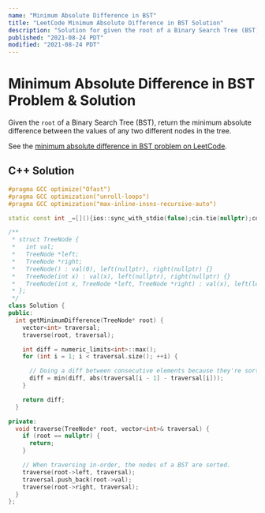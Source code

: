 ```yaml
---
name: "Minimum Absolute Difference in BST"
title: "LeetCode Minimum Absolute Difference in BST Solution"
description: "Solution for given the root of a Binary Search Tree (BST), return the minimum absolute difference between the values of any two different nodes in the tree."
published: "2021-08-24 PDT"
modified: "2021-08-24 PDT"
---
```


# Minimum Absolute Difference in BST Problem & Solution

Given the `root` of a Binary Search Tree (BST), return the minimum absolute difference between the values of any two different nodes in the tree.

See the [minimum absolute difference in BST problem on LeetCode](https://leetcode.com/problems/minimum-absolute-difference-in-bst).

## C++ Solution

```cpp
#pragma GCC optimize("Ofast")
#pragma GCC optimization("unroll-loops")
#pragma GCC optimization("max-inline-insns-recursive-auto")

static const int _=[](){ios::sync_with_stdio(false);cin.tie(nullptr);cout.tie(nullptr);return 0;}();

/**
 * struct TreeNode {
 *   int val;
 *   TreeNode *left;
 *   TreeNode *right;
 *   TreeNode() : val(0), left(nullptr), right(nullptr) {}
 *   TreeNode(int x) : val(x), left(nullptr), right(nullptr) {}
 *   TreeNode(int x, TreeNode *left, TreeNode *right) : val(x), left(left), right(right) {}
 * };
 */
class Solution {
public:
  int getMinimumDifference(TreeNode* root) {
    vector<int> traversal;
    traverse(root, traversal);

    int diff = numeric_limits<int>::max();
    for (int i = 1; i < traversal.size(); ++i) {

      // Doing a diff between consecutive elements because they're sorted.
      diff = min(diff, abs(traversal[i - 1] - traversal[i]));
    }

    return diff;
  }

private:
  void traverse(TreeNode* root, vector<int>& traversal) {
    if (root == nullptr) {
      return;
    }

    // When traversing in-order, the nodes of a BST are sorted.
    traverse(root->left, traversal);
    traversal.push_back(root->val);
    traverse(root->right, traversal);
  }
};
```
